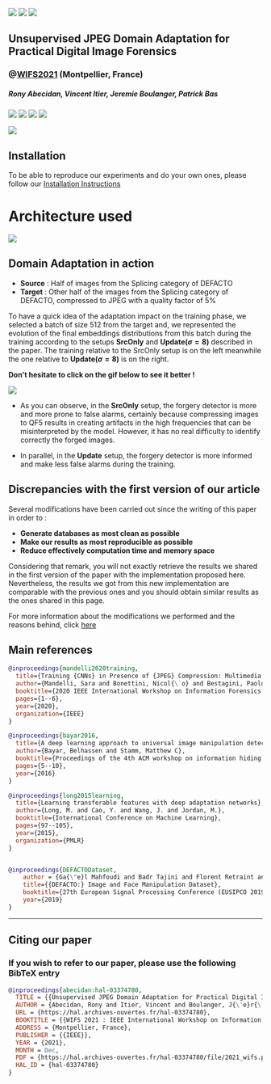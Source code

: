 ![](https://img.shields.io/badge/Official%20-Yes-1E8449.svg) ![](https://img.shields.io/badge/Library%20-Pytorch_Lightning-6C3483.svg) ![](https://img.shields.io/badge/Topic%20-Forensics_&_Domain_Adaptation-2E86C1.svg)



## Unsupervised JPEG Domain Adaptation for Practical Digital Image Forensics
### @[WIFS2021](https://wifs2021.lirmm.fr/) (Montpellier, France)
##### Rony Abecidan, Vincent Itier, Jeremie Boulanger, Patrick Bas
[![](https://img.shields.io/badge/Bibtex-0C0C0C?style=for-the-badge)](#CitingUJDA)  [![](https://img.shields.io/badge/Article-2E86C1?style=for-the-badge)](https://hal.archives-ouvertes.fr/hal-03374780/)  [![](https://img.shields.io/badge/Website-239B56?style=for-the-badge)](https://ronyabecidan.github.io/UJDA/) [![](https://img.shields.io/badge/Presentation-F7DC6F?style=for-the-badge)](https://u.pcloud.link/publink/show?code=kZAtfNXZaKn5FuwW7Dz80kPTFgcEJFWFDJT7)

![](https://svgshare.com/i/cX6.svg)


## Installation

To be able to reproduce our experiments and do your own ones, please follow our [Installation Instructions](INSTALL.md)


# Architecture used

![](https://svgshare.com/i/cWR.svg)


## Domain Adaptation in action

- **Source** : Half of images from the Splicing category of DEFACTO 
- **Target** : Other half of the images from the Splicing category of DEFACTO, compressed to JPEG with a quality factor of 5%

To have a quick idea of the adaptation impact on the training phase, we selected a batch of size 512 from the target and, we represented the evolution of the final embeddings distributions from this batch during the training according to the setups **SrcOnly** and **Update($`\sigma=8`$)**
described in the paper. The training relative to the SrcOnly setup is on the left meanwhile the one relative to **Update($`\sigma=8`$)** is on the right.

**Don't hesitate to click on the gif below to see it better !**


![](./adaptation.gif)

- As you can observe, in the **SrcOnly** setup, the forgery detector is more and more prone to false alarms, certainly because compressing images to QF5 results in creating artifacts in the high frequencies that can be misinterpreted by the model. However, it has no real difficulty to identify correctly the forged images.

- In parallel, in the **Update** setup, the forgery detector is more informed and make less false alarms during the training.

## Discrepancies with the first version of our article 

Several modifications have been carried out since the writing of this paper in order to :

- **Generate databases as most clean as possible**
- **Make our results as most reproducible as possible**
- **Reduce effectively computation time and memory space**

Considering that remark, you will not exactly retrieve the results we shared in the first version of the paper with the implementation proposed here. Nevertheless, the results we got from this new implementation are comparable with the previous ones and you should obtain similar results as the ones shared in this page.

For more information about the modifications we performed and the reasons behind, click [here](./UPDATES.md)

## Main references

```BibTeX
@inproceedings{mandelli2020training,
  title={Training {CNNs} in Presence of {JPEG} Compression: Multimedia Forensics vs Computer Vision},
  author={Mandelli, Sara and Bonettini, Nicol{\`o} and Bestagini, Paolo and Tubaro, Stefano},
  booktitle={2020 IEEE International Workshop on Information Forensics and Security (WIFS)},
  pages={1--6},
  year={2020},
  organization={IEEE}
}

@inproceedings{bayar2016,
  title={A deep learning approach to universal image manipulation detection using a new convolutional layer},
  author={Bayar, Belhassen and Stamm, Matthew C},
  booktitle={Proceedings of the 4th ACM workshop on information hiding and multimedia security (IH\&MMSec)},
  pages={5--10},
  year={2016}
}

@inproceedings{long2015learning,
  title={Learning transferable features with deep adaptation networks},
  author={Long, M. and Cao, Y. and Wang, J. and Jordan, M.},
  booktitle={International Conference on Machine Learning},
  pages={97--105},
  year={2015},
  organization={PMLR}
}


@inproceedings{DEFACTODataset, 
	author = {Ga{\"e}l Mahfoudi and Badr Tajini and Florent Retraint and Fr{\'e}d{\'e}ric Morain-Nicolier and Jean Luc Dugelay and Marc Pic},
	title={{DEFACTO:} Image and Face Manipulation Dataset},
	booktitle={27th European Signal Processing Conference (EUSIPCO 2019)},
	year={2019}
}
```

---
## <a name="CitingUJDA"></a>Citing our paper
### If you wish to refer to our paper,  please use the following BibTeX entry
```BibTeX
@inproceedings{abecidan:hal-03374780,
  TITLE = {{Unsupervised JPEG Domain Adaptation for Practical Digital Image Forensics}},
  AUTHOR = {Abecidan, Rony and Itier, Vincent and Boulanger, J{\'e}r{\'e}mie and Bas, Patrick},
  URL = {https://hal.archives-ouvertes.fr/hal-03374780},
  BOOKTITLE = {{WIFS 2021 : IEEE International Workshop on Information Forensics and Security}},
  ADDRESS = {Montpellier, France},
  PUBLISHER = {{IEEE}},
  YEAR = {2021},
  MONTH = Dec,
  PDF = {https://hal.archives-ouvertes.fr/hal-03374780/file/2021_wifs.pdf},
  HAL_ID = {hal-03374780}
}
```
